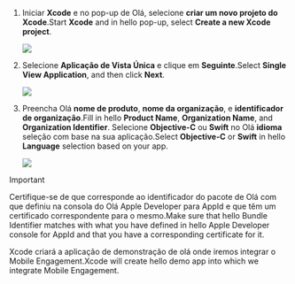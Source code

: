 1. <span data-ttu-id="42ad6-101">Iniciar **Xcode** e no pop-up de Olá, selecione **criar um novo projeto do Xcode**.</span><span class="sxs-lookup"><span data-stu-id="42ad6-101">Start **Xcode** and in hello pop-up, select **Create a new Xcode project**.</span></span>
   
    ![](./media/mobile-engagement-create-new-ios-app/xcode-new-project.png)
2. <span data-ttu-id="42ad6-102">Selecione **Aplicação de Vista Única** e clique em **Seguinte**.</span><span class="sxs-lookup"><span data-stu-id="42ad6-102">Select **Single View Application**, and then click **Next**.</span></span>
   
    ![](./media/mobile-engagement-create-new-ios-app/xcode-simple-view.png)
3. <span data-ttu-id="42ad6-103">Preencha Olá **nome de produto**, **nome da organização**, e **identificador de organização**.</span><span class="sxs-lookup"><span data-stu-id="42ad6-103">Fill in hello **Product Name**, **Organization Name**, and **Organization Identifier**.</span></span> <span data-ttu-id="42ad6-104">Selecione **Objective-C** ou **Swift** no Olá **idioma** seleção com base na sua aplicação.</span><span class="sxs-lookup"><span data-stu-id="42ad6-104">Select **Objective-C** or **Swift** in hello **Language** selection based on your app.</span></span>
   
    ![](./media/mobile-engagement-create-new-ios-app/xcode-project-props.png)

> [!IMPORTANT]
> <span data-ttu-id="42ad6-105">Certifique-se de que corresponde ao identificador do pacote de Olá com que definiu na consola do Olá Apple Developer para AppId e que têm um certificado correspondente para o mesmo.</span><span class="sxs-lookup"><span data-stu-id="42ad6-105">Make sure that hello Bundle Identifier matches with what you have defined in hello Apple Developer console for AppId and that you have a corresponding certificate for it.</span></span> 
> 
> 

<span data-ttu-id="42ad6-106">Xcode criará a aplicação de demonstração de olá onde iremos integrar o Mobile Engagement.</span><span class="sxs-lookup"><span data-stu-id="42ad6-106">Xcode will create hello demo app into which we integrate Mobile Engagement.</span></span>

